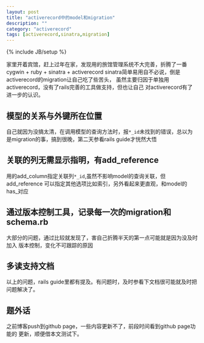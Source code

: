 ```yaml
---
layout: post
title: "activerecord中的model和migration"
description: ""
category: "activerecord"
tags: [activerecord,sinatra,migration]
---
```

{% include JB/setup %}

  家里开着宾馆，赶上过年在家，发现用的旅馆管理系统不大完善，折腾了一番
cygwin + ruby + sinatra + activerecord
  sinatra简单易用自不必说，倒是activerecord的migration让自己吃了些苦头，
虽然主要归因于单独用activerecord，没有了rails完善的工具做支持，但也让自己
对activerecord有了进一步的认识。

## 模型的关系与外键所在位置
  自己就因为没搞太清，在调用模型的查询方法时，报`*_id`未找到的错误，总以为
是migration的事，搞到很晚，第二天参看rails guide才恍然大悟

## 关联的列无需显示指明，有add_reference
  用的add_column指定关联列`*_id`,虽然不影响model的查询关联，但add_reference
可以指定其他选项比如索引，另外看起来更直观，和model的has_对应

## 通过版本控制工具，记录每一次的migration和schema.rb
  大部分的问题，通过比较就发现了，害自己折腾半天的第一点可能就是因为没及时加入
版本控制，变化不可跟踪的原因

## 多读支持文档
  以上的问题，rails guide里都有提及。有问题时，及时参看下文档很可能就及时把
问题解决了。

## 题外话
  之前博客push到github page，一些内容更新不了，前段时间看到github page功能的
更新，顺便借本文测试下。
